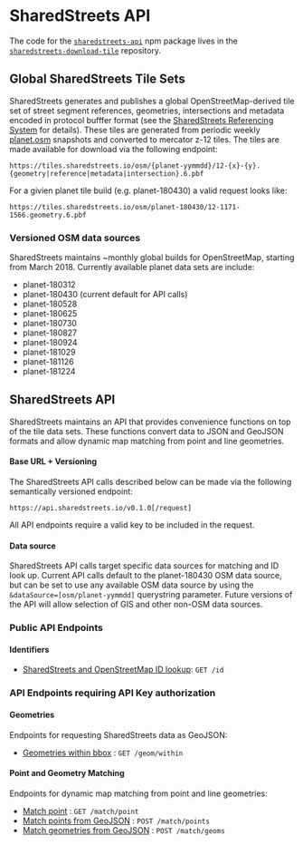 # SharedStreets API

The code for the [`sharedstreets-api`](https://www.npmjs.com/package/sharedstreets-api) npm package lives in the [`sharedstreets-download-tile`](https://github.com/sharedstreets/sharedstreets-download-tile) repository.

## Global SharedStreets Tile Sets

SharedStreets generates and publishes a global OpenStreetMap-derived tile set of street segment references, geometries, intersections and metadata encoded in protocol bufffer format (see the [SharedStreets Referencing System](https://github.com/sharedstreets/sharedstreets-ref-system) for details). These tiles are generated from periodic weekly [planet.osm](https://planet.openstreetmap.org/) snapshots and converted to mercator z-12 tiles. The tiles are made available for download via the following endpoint:

`https://tiles.sharedstreets.io/osm/{planet-yymmdd}/12-{x}-{y}.{geometry|reference|metadata|intersection}.6.pbf` 

For a givien planet tile build (e.g. planet-180430) a valid request looks like:

`https://tiles.sharedstreets.io/osm/planet-180430/12-1171-1566.geometry.6.pbf`

### Versioned OSM data sources
SharedStreets maintains ~monthly global builds for OpenStreetMap, starting from March 2018. Currently available planet data sets are include:

* planet-180312
* planet-180430 (current default for API calls)
* planet-180528
* planet-180625
* planet-180730
* planet-180827
* planet-180924
* planet-181029
* planet-181126
* planet-181224



## SharedStreets API 

SharedStreets maintains an API that provides convenience functions on top of the tile data sets. These functions convert data to JSON and GeoJSON formats and allow dynamic map matching from point and line geometries. 

#### Base URL + Versioning
The SharedStreets API calls described below can be made via the following semantically versioned endpoint:

`https://api.sharedstreets.io/v0.1.0[/request]`

All API endpoints require a valid key to be included in the request.

#### Data source
SharedStreets API calls target specific data sources for matching and ID look up. Current API calls default to the planet-180430 OSM data source, but can be set to use any available OSM data source by using the `&dataSource=[osm/planet-yymmdd]` querystring parameter. Future versions of the API will allow selection of GIS and other non-OSM data sources.

### Public API Endpoints 

#### Identifiers

* [SharedStreets and OpenStreetMap ID lookup](query/id.md): `GET /id`

### API Endpoints requiring API Key authorization

#### Geometries

Endpoints for requesting SharedStreets data as GeoJSON:

* [Geometries within bbox](geom/within.md) : `GET /geom/within`


#### Point and Geometry Matching

Endpoints for dynamic map matching from point and line geometries:

* [Match point](match/point.md) : `GET /match/point`
* [Match points from GeoJSON](match/points.md) : `POST /match/points`
* [Match geometries from GeoJSON](match/geoms.md) : `POST /match/geoms`

